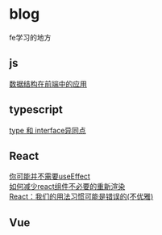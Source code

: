 # blog
fe学习的地方

## js

[数据结构在前端中的应用](https://github.com/zbncs/blog/blob/main/JavaScript/%E6%95%B0%E6%8D%AE%E7%BB%93%E6%9E%84%E5%9C%A8%E5%89%8D%E7%AB%AF%E4%B8%AD%E7%9A%84%E5%BA%94%E7%94%A8.md)  

## typescript

[type 和 interface异同点](https://github.com/zbncs/blog/blob/main/TypeScript/%E4%B8%80%E9%81%93%E5%B8%B8%E8%A7%81%E7%9A%84Typescript%E9%9D%A2%E8%AF%95%E9%A2%98.md)  


## React

[你可能并不需要useEffect](https://github.com/zbncs/blog/blob/main/React/%E4%BD%A0%E5%8F%AF%E8%83%BD%E5%B9%B6%E4%B8%8D%E9%9C%80%E8%A6%81useEffect.md)  
[如何减少react组件不必要的重新渲染](https://github.com/zbncs/blog/blob/main/React/%E5%A6%82%E4%BD%95%E5%87%8F%E5%B0%91react%E7%BB%84%E4%BB%B6%E4%B8%8D%E5%BF%85%E8%A6%81%E7%9A%84%E9%87%8D%E6%96%B0%E6%B8%B2%E6%9F%93.md)  
[React：我们的用法习惯可能是错误的(不优雅)](https://github.com/zbncs/blog/blob/main/React/React%EF%BC%9A%E6%88%91%E4%BB%AC%E7%9A%84%E7%94%A8%E6%B3%95%E4%B9%A0%E6%83%AF%E5%8F%AF%E8%83%BD%E6%98%AF%E9%94%99%E8%AF%AF%E7%9A%84(%E4%B8%8D%E4%BC%98%E9%9B%85).md)

## Vue







